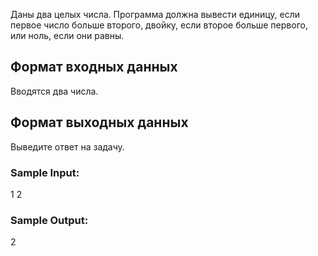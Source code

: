 Даны два целых числа. Программа должна вывести единицу, если первое число больше второго, двойку, если второе больше первого, или ноль, если они равны.

## Формат входных данных
Вводятся два числа.
## Формат выходных данных
Выведите ответ на задачу.
### Sample Input:

1
2
### Sample Output:

2
